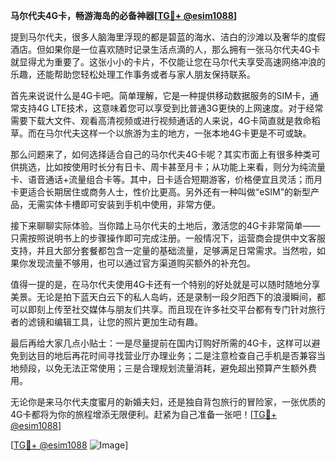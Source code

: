 **马尔代夫4G卡，畅游海岛的必备神器[[TG💪+ @esim1088](https://t.me/s/esim1088)]**

提到马尔代夫，很多人脑海里浮现的都是碧蓝的海水、洁白的沙滩以及奢华的度假酒店。但如果你是一位喜欢随时记录生活点滴的人，那么拥有一张马尔代夫4G卡就显得尤为重要了。这张小小的卡片，不仅能让您在马尔代夫享受高速网络冲浪的乐趣，还能帮助您轻松处理工作事务或者与家人朋友保持联系。

首先来说说什么是4G卡吧。简单理解，它是一种提供移动数据服务的SIM卡，通常支持4G LTE技术，这意味着您可以享受到比普通3G更快的上网速度。对于经常需要下载大文件、观看高清视频或进行视频通话的人来说，4G卡简直就是救命稻草。而在马尔代夫这样一个以旅游为主的地方，一张本地4G卡更是不可或缺。

那么问题来了，如何选择适合自己的马尔代夫4G卡呢？其实市面上有很多种类可供挑选，比如按使用时长分有日卡、周卡甚至月卡；从功能上来看，则分为纯流量卡、语音通话+流量组合卡等。其中，日卡适合短期游客，价格便宜且灵活；而月卡更适合长期居住或商务人士，性价比更高。另外还有一种叫做“eSIM”的新型产品，无需实体卡槽即可安装到手机中使用，非常方便。

接下来聊聊实际体验。当你踏上马尔代夫的土地后，激活您的4G卡非常简单——只需按照说明书上的步骤操作即可完成注册。一般情况下，运营商会提供中文客服支持，并且大部分套餐都包含一定量的基础流量，足够满足日常需求。当然啦，如果你发现流量不够用，也可以通过官方渠道购买额外的补充包。

值得一提的是，在马尔代夫使用4G卡还有一个特别的好处就是可以随时随地分享美景。无论是拍下蓝天白云下的私人岛屿，还是录制一段夕阳西下的浪漫瞬间，都可以即刻上传至社交媒体与朋友们共享。而且现在许多社交平台都有专门针对旅行者的滤镜和编辑工具，让您的照片更加生动有趣。

最后再给大家几点小贴士：一是尽量提前在国内订购好所需的4G卡，这样可以避免到达目的地后再花时间寻找营业厅办理业务；二是注意检查自己手机是否兼容当地频段，以免无法正常使用；三是合理规划流量消耗，避免超出预算产生额外费用。

无论你是来马尔代夫度蜜月的新婚夫妇，还是独自背包旅行的冒险家，一张优质的4G卡都将为你的旅程增添无限便利。赶紧为自己准备一张吧！[[TG💪+ @esim1088](https://t.me/s/esim1088)]

[[TG💪+ @esim1088](https://t.me/s/esim1088) ![Image](https://i.postimg.cc/4NQfJmqS/Snipaste-2025-05-13-00-14-12.png)]